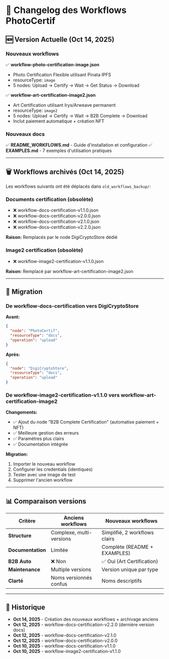 # 📝 Changelog des Workflows PhotoCertif

## 🆕 Version Actuelle (Oct 14, 2025)

### Nouveaux workflows

✅ **workflow-photo-certification-image.json**
- Photo Certification Flexible utilisant Pinata IPFS
- resourceType: `image`
- 5 nodes: Upload → Certify → Wait → Get Status → Download

✅ **workflow-art-certification-image2.json**
- Art Certification utilisant Irys/Arweave permanent
- resourceType: `image2`
- 5 nodes: Upload → Certify → Wait → B2B Complete → Download
- Inclut paiement automatique + création NFT

### Nouveaux docs

✅ **README_WORKFLOWS.md** - Guide d'installation et configuration
✅ **EXAMPLES.md** - 7 exemples d'utilisation pratiques

---

## 🗑️ Workflows archivés (Oct 14, 2025)

Les workflows suivants ont été déplacés dans `old_workflows_backup/`:

### Documents certification (obsolète)
- ❌ workflow-docs-certification-v1.1.0.json
- ❌ workflow-docs-certification-v2.0.0.json
- ❌ workflow-docs-certification-v2.1.0.json
- ❌ workflow-docs-certification-v2.2.0.json

**Raison:** Remplacés par le node DigiCryptoStore dédié

### Image2 certification (obsolète)
- ❌ workflow-image2-certification-v1.1.0.json

**Raison:** Remplacé par workflow-art-certification-image2.json

---

## 🔄 Migration

### De workflow-docs-certification vers DigiCryptoStore

**Avant:**
```json
{
  "node": "PhotoCertif",
  "resourceType": "docs",
  "operation": "upload"
}
```

**Après:**
```json
{
  "node": "DigiCryptoStore",
  "resourceType": "docs",
  "operation": "upload"
}
```

### De workflow-image2-certification-v1.1.0 vers workflow-art-certification-image2

**Changements:**
- ✅ Ajout du node "B2B Complete Certification" (automatise paiement + NFT)
- ✅ Meilleure gestion des erreurs
- ✅ Paramètres plus clairs
- ✅ Documentation intégrée

**Migration:**
1. Importer le nouveau workflow
2. Configurer les credentials (identiques)
3. Tester avec une image de test
4. Supprimer l'ancien workflow

---

## 📊 Comparaison versions

| Critère | Anciens workflows | Nouveaux workflows |
|---------|-------------------|-------------------|
| **Structure** | Complexe, multi-versions | Simplifié, 2 workflows clairs |
| **Documentation** | Limitée | Complète (README + EXAMPLES) |
| **B2B Auto** | ❌ Non | ✅ Oui (Art Certification) |
| **Maintenance** | Multiple versions | Version unique par type |
| **Clarté** | Noms versionnés confus | Noms descriptifs |

---

## 📅 Historique

- **Oct 14, 2025** - Création des nouveaux workflows + archivage anciens
- **Oct 12, 2025** - workflow-docs-certification-v2.2.0 (dernière version docs)
- **Oct 12, 2025** - workflow-docs-certification-v2.1.0
- **Oct 12, 2025** - workflow-docs-certification-v2.0.0
- **Oct 10, 2025** - workflow-docs-certification-v1.1.0
- **Oct 10, 2025** - workflow-image2-certification-v1.1.0
